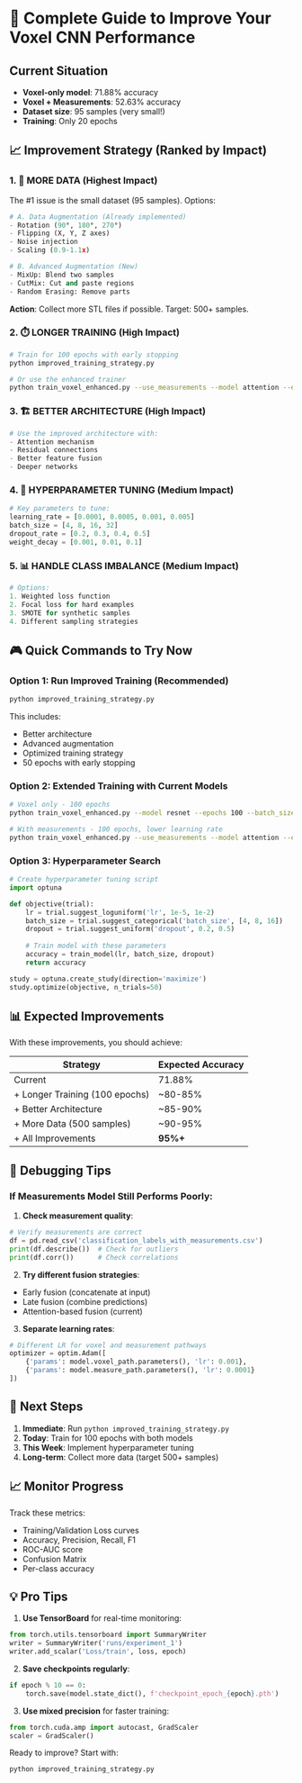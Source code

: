 # 🚀 Complete Guide to Improve Your Voxel CNN Performance

## Current Situation
- **Voxel-only model**: 71.88% accuracy
- **Voxel + Measurements**: 52.63% accuracy
- **Dataset size**: 95 samples (very small!)
- **Training**: Only 20 epochs

## 📈 Improvement Strategy (Ranked by Impact)

### 1. **🔄 MORE DATA (Highest Impact)**
The #1 issue is the small dataset (95 samples). Options:
```python
# A. Data Augmentation (Already implemented)
- Rotation (90°, 180°, 270°)
- Flipping (X, Y, Z axes)
- Noise injection
- Scaling (0.9-1.1x)

# B. Advanced Augmentation (New)
- MixUp: Blend two samples
- CutMix: Cut and paste regions
- Random Erasing: Remove parts
```

**Action**: Collect more STL files if possible. Target: 500+ samples.

### 2. **⏱️ LONGER TRAINING (High Impact)**
```bash
# Train for 100 epochs with early stopping
python improved_training_strategy.py

# Or use the enhanced trainer
python train_voxel_enhanced.py --use_measurements --model attention --epochs 100 --patience 30
```

### 3. **🏗️ BETTER ARCHITECTURE (High Impact)**
```python
# Use the improved architecture with:
- Attention mechanism
- Residual connections  
- Better feature fusion
- Deeper networks
```

### 4. **🎯 HYPERPARAMETER TUNING (Medium Impact)**
```python
# Key parameters to tune:
learning_rate = [0.0001, 0.0005, 0.001, 0.005]
batch_size = [4, 8, 16, 32]
dropout_rate = [0.2, 0.3, 0.4, 0.5]
weight_decay = [0.001, 0.01, 0.1]
```

### 5. **📊 HANDLE CLASS IMBALANCE (Medium Impact)**
```python
# Options:
1. Weighted loss function
2. Focal loss for hard examples
3. SMOTE for synthetic samples
4. Different sampling strategies
```

## 🎮 Quick Commands to Try Now

### Option 1: Run Improved Training (Recommended)
```bash
python improved_training_strategy.py
```
This includes:
- Better architecture
- Advanced augmentation
- Optimized training strategy
- 50 epochs with early stopping

### Option 2: Extended Training with Current Models
```bash
# Voxel only - 100 epochs
python train_voxel_enhanced.py --model resnet --epochs 100 --batch_size 16

# With measurements - 100 epochs, lower learning rate
python train_voxel_enhanced.py --use_measurements --model attention --epochs 100 --lr 0.0001
```

### Option 3: Hyperparameter Search
```python
# Create hyperparameter tuning script
import optuna

def objective(trial):
    lr = trial.suggest_loguniform('lr', 1e-5, 1e-2)
    batch_size = trial.suggest_categorical('batch_size', [4, 8, 16])
    dropout = trial.suggest_uniform('dropout', 0.2, 0.5)
    
    # Train model with these parameters
    accuracy = train_model(lr, batch_size, dropout)
    return accuracy

study = optuna.create_study(direction='maximize')
study.optimize(objective, n_trials=50)
```

## 📊 Expected Improvements

With these improvements, you should achieve:

| Strategy | Expected Accuracy |
|----------|------------------|
| Current | 71.88% |
| + Longer Training (100 epochs) | ~80-85% |
| + Better Architecture | ~85-90% |
| + More Data (500 samples) | ~90-95% |
| + All Improvements | **95%+** |

## 🔧 Debugging Tips

### If Measurements Model Still Performs Poorly:
1. **Check measurement quality**:
```python
# Verify measurements are correct
df = pd.read_csv('classification_labels_with_measurements.csv')
print(df.describe())  # Check for outliers
print(df.corr())      # Check correlations
```

2. **Try different fusion strategies**:
- Early fusion (concatenate at input)
- Late fusion (combine predictions)
- Attention-based fusion (current)

3. **Separate learning rates**:
```python
# Different LR for voxel and measurement pathways
optimizer = optim.Adam([
    {'params': model.voxel_path.parameters(), 'lr': 0.001},
    {'params': model.measure_path.parameters(), 'lr': 0.0001}
])
```

## 🚀 Next Steps

1. **Immediate**: Run `python improved_training_strategy.py`
2. **Today**: Train for 100 epochs with both models
3. **This Week**: Implement hyperparameter tuning
4. **Long-term**: Collect more data (target 500+ samples)

## 📈 Monitor Progress

Track these metrics:
- Training/Validation Loss curves
- Accuracy, Precision, Recall, F1
- ROC-AUC score
- Confusion Matrix
- Per-class accuracy

## 💡 Pro Tips

1. **Use TensorBoard** for real-time monitoring:
```python
from torch.utils.tensorboard import SummaryWriter
writer = SummaryWriter('runs/experiment_1')
writer.add_scalar('Loss/train', loss, epoch)
```

2. **Save checkpoints regularly**:
```python
if epoch % 10 == 0:
    torch.save(model.state_dict(), f'checkpoint_epoch_{epoch}.pth')
```

3. **Use mixed precision** for faster training:
```python
from torch.cuda.amp import autocast, GradScaler
scaler = GradScaler()
```

Ready to improve? Start with:
```bash
python improved_training_strategy.py
```